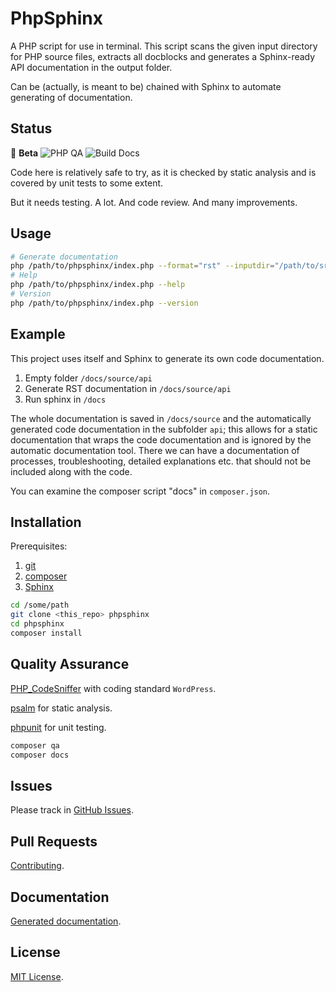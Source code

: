 # PhpSphinx

A PHP script for use in terminal. This script scans the given input directory for PHP source files, extracts all docblocks and generates a Sphinx-ready API documentation in the output folder.

Can be (actually, is meant to be) chained with Sphinx to automate generating of documentation.

## Status

:hatching_chick: **Beta** ![PHP QA](https://github.com/tommander/phpsphinx/actions/workflows/php.yml/badge.svg) ![Build Docs](https://github.com/tommander/phpsphinx/actions/workflows/docs.yml/badge.svg)

Code here is relatively safe to try, as it is checked by static analysis and is covered by unit tests to some extent.

But it needs testing. A lot. And code review. And many improvements.

## Usage

```sh
# Generate documentation
php /path/to/phpsphinx/index.php --format="rst" --inputdir="/path/to/src" --outputdir="/path/to/docs/api"
# Help
php /path/to/phpsphinx/index.php --help
# Version
php /path/to/phpsphinx/index.php --version
```

## Example

This project uses itself and Sphinx to generate its own code documentation.

1. Empty folder `/docs/source/api`
2. Generate RST documentation in `/docs/source/api`
3. Run sphinx in `/docs`

The whole documentation is saved in `/docs/source` and the automatically generated code documentation in the subfolder `api`; this allows for a static documentation that wraps the code documentation and is ignored by the automatic documentation tool. There we can have a documentation of processes, troubleshooting, detailed explanations etc. that should not be included along with the code.

You can examine the composer script "docs" in `composer.json`.

## Installation

Prerequisites:

1. [git](https://git-scm.com/)
2. [composer](https://getcomposer.org/)
3. [Sphinx](https://www.sphinx-doc.org/en/master/)

```sh
cd /some/path
git clone <this_repo> phpsphinx
cd phpsphinx
composer install
```

## Quality Assurance

[PHP_CodeSniffer](https://github.com/squizlabs/PHP_CodeSniffer) with coding standard `WordPress`.

[psalm](https://psalm.dev/) for static analysis.

[phpunit](https://github.com/sebastianbergmann/phpunit) for unit testing.

```sh
composer qa
composer docs
```

## Issues

Please track in [GitHub Issues](https://github.com/tommander/phpsphinx/issues).

## Pull Requests

[Contributing](.github/CONTRIBUTING.md).

## Documentation

[Generated documentation](https://tommander.github.io/phpsphinx/).

## License

[MIT License](LICENSE).
